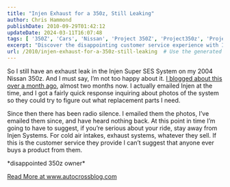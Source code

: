 ```yaml
---
title: "Injen Exhaust for a 350z, Still Leaking"
author: Chris Hammond
publishDate: 2010-09-29T01:42:12
updateDate: 2024-03-11T16:07:48
tags: [ '350Z', 'Cars', 'Nissan', 'Project 350Z', 'Project350z', 'Project350zcom' ]
excerpt: "Discover the disappointing customer service experience with Injen Systems for the Nissan 350z exhaust leak. Stay informed at www.autocrossblog.com."
url: /2010/injen-exhaust-for-a-350z-still-leaking  # Use the generated URL with year
---
```

<p>So I still have an exhaust leak in the Injen Super SES System on my 2004 Nissan 350z. And I must say, I’m not too happy about it. <a href="https://www.project350z.com/Articles/itemId/473/Ingen-Super-SES-Exhaust-Leak-on-Nissan-350z.aspx" target="_blank">I blogged about this over a month ago</a>, almost two months now. I actually emailed Injen at the time, and I got a fairly quick response inquiring about photos of the system so they could try to figure out what replacement parts I need.</p>  <p>Since then there has been radio silence. I emailed them the photos, I’ve emailed them since, and have heard nothing back. At this point in time I’m going to have to suggest, if you’re serious about your ride, stay away from Injen Systems. For cold air intakes, exhaust systems, whatever they sell. If this is the customer service they provide I can’t suggest that anyone ever buys a product from them.</p>  <p>*disappointed 350z owner*</p> <a href="https://www.autocrossblog.com/injen-exhaust-for-a-350z-still-leaking">Read More at www.autocrossblog.com</a>

